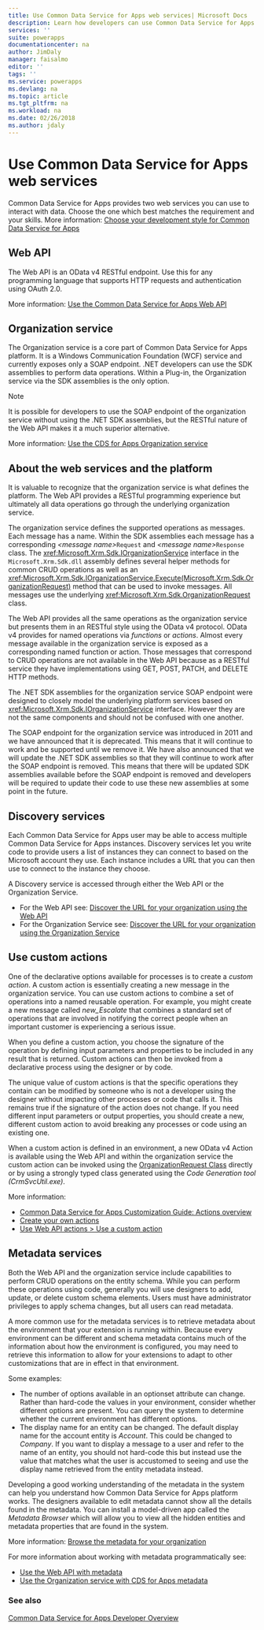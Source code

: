```yaml
---
title: Use Common Data Service for Apps web services| Microsoft Docs
description: Learn how developers can use Common Data Service for Apps web services.
services: ''
suite: powerapps
documentationcenter: na
author: JimDaly
manager: faisalmo
editor: ''
tags: ''
ms.service: powerapps
ms.devlang: na
ms.topic: article
ms.tgt_pltfrm: na
ms.workload: na
ms.date: 02/26/2018
ms.author: jdaly
---
```


# Use Common Data Service for Apps web services

Common Data Service for Apps provides two web services you can use to interact with data. Choose the one which best matches the requirement and your skills. More information: [Choose your development style for Common Data Service for Apps](/dynamics365/customer-engagement/developer/choose-development-style)

## Web API
The Web API is an OData v4 RESTful endpoint. Use this for any programming language that supports HTTP requests and authentication using OAuth 2.0.

More information: [Use the Common Data Service for Apps Web API](/dynamics365/customer-engagement/developer/use-microsoft-dynamics-365-web-api)

## Organization service

The Organization service is a core part of Common Data Service for Apps platform. It is a Windows Communication Foundation (WCF) service and currently exposes only a SOAP endpoint. 
.NET developers can use the SDK assemblies to perform data operations. Within a Plug-in, the Organization service via the SDK assemblies is the only option.
> [!NOTE]
> It is possible for developers to use the SOAP endpoint of the organization service without using the .NET SDK assemblies, but the RESTful nature of the Web API makes it a much superior alternative.

More information: [Use the CDS for Apps Organization service](/dynamics365/customer-engagement/developer/use-microsoft-dynamics-365-organization-service)

## About the web services and the platform

It is valuable to recognize that the organization service is what defines the platform. The Web API provides a RESTful programming experience but ultimately all data operations go through the underlying organization service. 

The organization service defines the supported operations as messages. Each message has a name. Within the SDK assemblies each message has a corresponding *&lt;message name&gt;*`Request` and *&lt;message name&gt;*`Response` class. The <xref:Microsoft.Xrm.Sdk.IOrganizationService> interface in the `Microsoft.Xrm.Sdk.dll` assembly defines several helper methods for common CRUD operations as well as an <xref:Microsoft.Xrm.Sdk.IOrganizationService.Execute(Microsoft.Xrm.Sdk.OrganizationRequest)> method that can be used to invoke messages. All messages use the underlying <xref:Microsoft.Xrm.Sdk.OrganizationRequest> class.

The Web API provides all the same operations as the organization service but presents them in an RESTful style using the OData v4 protocol. OData v4 provides for named operations via *functions* or *actions*. Almost every message available in the organization service is exposed as a corresponding named function or action. Those messages that correspond to CRUD operations are not available in the Web API because as a RESTful service they have implementations using GET, POST, PATCH, and DELETE HTTP methods.

The .NET SDK assemblies for the organization service SOAP endpoint were designed to closely model the underlying platform services based on <xref:Microsoft.Xrm.Sdk.IOrganizationService> interface. However they are not the same components and should not be confused with one another. 

The SOAP endpoint for the organization service was introduced in 2011 and we have announced that it is deprecated. This means that it will continue to work and be supported until we remove it. We have also announced that we will update the .NET SDK assemblies so that they will continue to work after the SOAP endpoint is removed. This means that there will be updated SDK assemblies available before the SOAP endpoint is removed and developers will be required to update their code to use these new assemblies at some point in the future.

## Discovery services

Each Common Data Service for Apps user may be able to access multiple Common Data Service for Apps instances. Discovery services let you write code to provide users a list of instances they can connect to based on the Microsoft account they use. Each instance includes a URL that you can then use to connect to the instance they choose. 

A Discovery service is accessed through either the Web API or the Organization Service.

- For the Web API see: [Discover the URL for your organization using the Web API](/dynamics365/customer-engagement/developer/webapi/discover-url-organization-web-api)
- For the Organization Service see: [Discover the URL for your organization using the Organization Service](/dynamics365/customer-engagement/developer/org-service/discover-url-organization-organization-service)

## Use custom actions

One of the declarative options available for processes is to create a *custom action*. A custom action is essentially creating a new message in the organization service. You can use custom actions to combine a set of operations into a named reusable operation. For example, you might create a new message called *new_Escalate* that combines a standard set of operations that are involved in notifying the correct people when an important customer is experiencing a serious issue.

When you define a custom action, you choose the signature of the operation by defining input parameters and properties to be included in any result that is returned. Custom actions can then be invoked from a declarative process using the designer or by code. 

The unique value of custom actions is that the specific operations they contain can be modified by someone who is not a developer using the designer without impacting other processes or code that calls it.  This remains true if the signature of the action does not change. If you need different input parameters or output properties, you should create a new, different custom action to avoid breaking any processes or code using an existing one.

When a custom action is defined in an environment, a new OData v4 Action is available using the Web API and within the organization service the custom action can be invoked using the [OrganizationRequest Class](/dotnet/api/microsoft.xrm.sdk.organizationrequest) directly or by using a strongly typed class generated using the *Code Generation tool (CrmSvcUtil.exe)*.

More information: 
- [Common Data Service for Apps Customization Guide: Actions overview](/dynamics365/customer-engagement/customize/actions)
- [Create your own actions](/dynamics365/customer-engagement/developer/create-own-actions)
- [Use Web API actions > Use a custom action](/dynamics365/customer-engagement/developer/webapi/use-web-api-actions#use-a-custom-action)

## Metadata services

Both the Web API and the organization service include capabilities to perform CRUD operations on the entity schema. While you can perform these operations using code, generally you will use designers to add, update, or delete custom schema elements. Users must have administrator privileges to apply schema changes, but all users can read metadata.

A more common use for the metadata services is to retrieve metadata about the environment that your extension is running within. Because every environment can be different and schema metadata contains much of the information about how the environment is configured, you may need to retrieve this information to allow for your extensions to adapt to other customizations that are in effect in that environment.

Some examples:
- The number of options available in an optionset attribute can change. Rather than hard-code the values in your environment, consider whether different options are present. You can query the system to determine whether the current environment has different options.
- The display name for an entity can be changed. The default display name for the account entity is *Account*. This could be changed to *Company*. If you want to display a message to a user and refer to the name of an entity, you should not hard-code this but instead use the value that matches what the user is accustomed to seeing and use the display name retrieved from the entity metadata instead.

Developing a good working understanding of the metadata in the system can help you understand how Common Data Service for Apps platform works. The designers available to edit metadata cannot show all the details found in the metadata. You can install a model-driven app called the *Metadata Browser* which will allow you to view all the hidden entities and metadata properties that are found in the system. 

More information: [Browse the metadata for your organization](/dynamics365/customer-engagement/developer/browse-your-metadata)

For more information about working with metadata programmatically see:
- [Use the Web API with metadata](/dynamics365/customer-engagement/developer/webapi/use-web-api-metadata)
- [Use the Organization service with CDS for Apps metadata](/dynamics365/customer-engagement/developer/org-service/use-organization-service-metadata)
 
### See also

[Common Data Service for Apps Developer Overview](overview.md)

